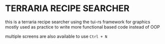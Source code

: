 # TERRARIA RECIPE SEARCHER

this is a terraria recipe searcher using the tui-rs framework for graphics  
mostly used as practice to write more functional based code instead of OOP  

multiple screens are also available to use
`Ctrl + N`  
